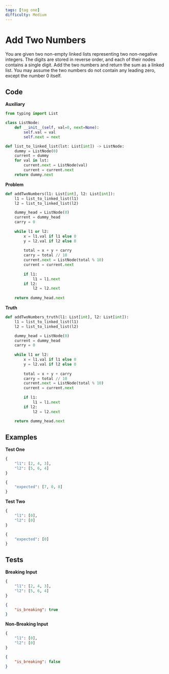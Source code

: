 ```yaml
---
tags: [tag one]
difficulty: Medium
---
```


# Add Two Numbers
You are given two non-empty linked lists representing two non-negative integers. The digits are stored in reverse order, and each of their nodes contains a single digit. Add the two numbers and return the sum as a linked list. You may assume the two numbers do not contain any leading zero, except the number 0 itself.

## Code

**Auxiliary**
```python
from typing import List

class ListNode:
    def __init__(self, val=0, next=None):
        self.val = val
        self.next = next

def list_to_linked_list(lst: List[int]) -> ListNode:
    dummy = ListNode(0)
    current = dummy
    for val in lst:
        current.next = ListNode(val)
        current = current.next
    return dummy.next
```

**Problem**
```python
def addTwoNumbers(l1: List[int], l2: List[int]):
    l1 = list_to_linked_list(l1)
    l2 = list_to_linked_list(l2)

    dummy_head = ListNode(0)
    current = dummy_head
    carry = 0
    
    while l1 or l2:
        x = l1.val if l1 else 0
        y = l2.val if l2 else 0
        
        total = x + y + carry
        carry = total // 10
        current.next = ListNode(total % 10)
        current = current.next
        
        if l1:
            l1 = l1.next
        if l2:
            l2 = l2.next
    
    return dummy_head.next
```

**Truth**
```python
def addTwoNumbers_truth(l1: List[int], l2: List[int]):
    l1 = list_to_linked_list(l1)
    l2 = list_to_linked_list(l2)

    dummy_head = ListNode(0)
    current = dummy_head
    carry = 0
    
    while l1 or l2:
        x = l1.val if l1 else 0
        y = l2.val if l2 else 0
        
        total = x + y + carry
        carry = total // 10
        current.next = ListNode(total % 10)
        current = current.next
        
        if l1:
            l1 = l1.next
        if l2:
            l2 = l2.next
    
    return dummy_head.next
```

## Examples
**Test One**
```python
{
    "l1": [2, 4, 3],
    "l2": [5, 6, 4]
}
```

```python
{
    "expected": [7, 0, 8]
}
```

**Test Two**
```python
{
    "l1": [0],
    "l2": [0]
}
```

```python
{
    "expected": [0]
}
```

## Tests
**Breaking Input**
```python
{
    "l1": [2, 4, 3],
    "l2": [5, 6, 4]
}
```

```json
{
    "is_breaking": true 
}
```

**Non-Breaking Input**
```python
{
    "l1": [0],
    "l2": [0]
}
```

```json
{
    "is_breaking": false
}
```
